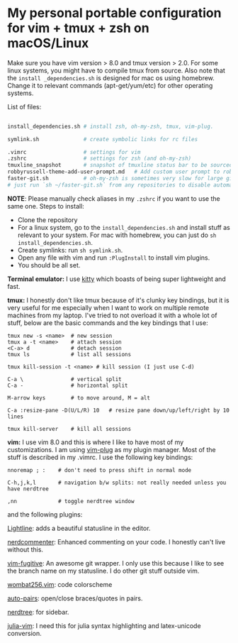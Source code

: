 # My personal portable configuration for vim + tmux + zsh on macOS/Linux

Make sure you have vim version > 8.0 and tmux version > 2.0. For some linux systems, you might have to compile tmux from source. Also note that the `install _dependencies.sh` is designed for mac os using homebrew. Change it to relevant commands (apt-get/yum/etc) for other operating systems.

List of files:
``` zsh
    
install_dependencies.sh # install zsh, oh-my-zsh, tmux, vim-plug. 

symlink.sh              # create symbolic links for rc files

.vimrc                  # settings for vim
.zshrc                  # settings for zsh (and oh-my-zsh)
tmuxline_snapshot       # snapshot of tmuxline status bar to be sourced by .tmux.conf file 
robbyrussell-theme-add-user-prompt.md   # Add custom user prompt to robbyrussell theme in oh-my-zsh.
faster-git.sh           # oh-my-zsh is sometimes very slow for large git repositories,
# just run `sh ~/faster-git.sh` from any repositories to disable automatic query of git commits.
```
**NOTE**: Please manually check aliases in my `.zshrc` if you want to use the same one.
Steps to install:
- Clone the repository
- For a linux system, go to the `install_dependencies.sh` and install stuff as relevant to your system. For mac with homebrew, you can just do `sh install_dependencies.sh`.
- Create symlinks: run `sh symlink.sh`. 
- Open any file with vim and run `:PlugInstall` to install vim plugins.
- You should be all set.


**Terminal emulator:** I use [kitty](https://sw.kovidgoyal.net/kitty/) which boasts of being super lightweight and fast.

**tmux:** I honestly don't like tmux because of it's clunky key bindings, but it is very useful for me especially when I want to work on multiple remote machines from my laptop. I've tried to not overload it with a whole lot of stuff, below are the basic commands and the key bindings that I use:
```
tmux new -s <name>  # new session
tmux a -t <name>    # attach session
<C-a> d             # detach session
tmux ls             # list all sessions

tmux kill-session -t <name> # kill session (I just use C-d)

C-a \               # vertical split
C-a -               # horizontal split

M-arrow keys        # to move around, M = alt

C-a :resize-pane -D(U/L/R) 10   # resize pane down/up/left/right by 10 lines

tmux kill-server    # kill all sessions

```

**vim:** I use vim 8.0 and this is where I like to have most of my customizations. I am using [vim-plug](https://github.com/junegunn/vim-plug) as my plugin manager. Most of the stuff is described in my .vimrc. I use the following key bindings:
```
nnoremap ; :    # don't need to press shift in normal mode

C-h,j,k,l       # navigation b/w splits: not really needed unless you have nerdtree

,nn             # toggle nerdtree window

```

and the following plugins:

[Lightline](https://github.com/itchyny/lightline.vim): adds a beautiful statusline in the editor.

[nerdcommenter](https://github.com/scrooloose/nerdcommenter): Enhanced commenting on your code. I honestly can't live without this.

[vim-fugitive](https://github.com/tpope/vim-fugitive): An awesome git wrapper. I only use this because I like to see the branch name on my statusline. I do other git stuff outside vim.

[wombat256.vim](https://github.com/vim-scripts/wombat256.vim): code colorscheme

[auto-pairs](https://github.com/jiangmiao/auto-pairs): open/close braces/quotes in pairs.

[nerdtree](https://github.com/preservim/nerdtree): for sidebar.

[julia-vim](https://github.com/JuliaEditorSupport/julia-vim): I need this for julia syntax highlighting and latex-unicode conversion.

